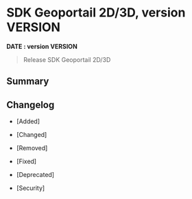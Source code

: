 # SDK Geoportail 2D/3D, version __VERSION__

**__DATE__ : version __VERSION__**

> Release SDK Geoportail 2D/3D

## Summary

## Changelog

* [Added]

* [Changed]

* [Removed]

* [Fixed]

* [Deprecated]

* [Security]
